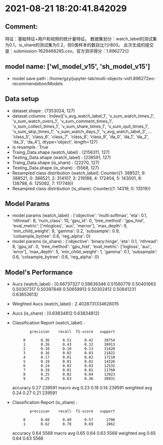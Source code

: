 # 2021-08-21 18:20:41.842029

## Comment: 
特征：基础特征+用户和视频的统计量特征。
数据集划分：watch_label的测试集为0.1，is_share的测试集为0.2，但0类样本的数目比1少800。
此次生成的提交是：submission-1629468285.csv。官方测评得分：1.896272😐

## model name: ['wl_model_v15', 'sh_model_v15']
- model save path : /home/gzy/jupyter-lab/multi-objects-vid1.896272eo-recommendation/Models

## Data setup
- dataset.shape : (7353024, 127)
- dataset.columns : Index(['v_avg_watch_label_1', 'v_sum_watch_times_1', 'v_sum_watch_overs_1',
       'v_sum_comment_times_1', 'v_sum_collect_times_1', 'v_sum_share_times_1',
       'v_sum_quit_times_1', 'v_sum_skip_times_1', 'v_sum_watch_days_1',
       'v_avg_watch_label_3',
       ...
       'class_5', 'class_6', 'class_7', 'class_8', 'class_9', 'da_0', 'da_1',
       'da_2', 'da_3', 'da_4'],
      dtype='object', length=127)
- is resample : True
- Traing_Data.shape (watch_label)  : (2156311, 127)
- Testing_Data.shape (watch_label) : (239591, 127)
- Traing_Data.shape (is_share)  : (22270, 127)
- Testing_Data.shape (is_share) : (5568, 127)
- Resampled class distribution (watch_label): 
Counter({1: 388521, 9: 388521, 0: 388521, 2: 314107, 3: 219188, 4: 172404, 5: 143001, 8: 138798, 6: 125092, 7: 117749})
- Resampled class distribution (is_share): 
Counter({1: 14319, 0: 13519})

## Model Params
- model params (watch_label) : 
{'objective': 'multi:softmax', 'eta': 0.1, 'nthread': 8, 'num_class': 10, 'gpu_id': 0, 'tree_method': 'gpu_hist', 'eval_metric': ['mlogloss', 'auc', 'merror'], 'max_depth': 9, 'min_child_weight': 9, 'gamma': 0.2, 'subsample': 0.9, 'colsample_bytree': 0.6, 'reg_alpha': 0}
- model params (is_share) : 
{'objective': 'binary:hinge', 'eta': 0.1, 'nthread': 8, 'gpu_id': 0, 'tree_method': 'gpu_hist', 'eval_metric': ['logloss', 'auc', 'error'], 'max_depth': 5, 'min_child_weight': 1, 'gamma': 0.1, 'subsample': 0.6, 'colsample_bytree': 0.6, 'reg_alpha': 0}

## Model's Performance
- Aucs (watch_label) : [0.66737327 0.59639346 0.51560779 0.50401663 0.50307317 0.50397848
 0.50659913 0.50302412 0.50841231 0.63653613]
- Weighted Aucs (watch_label) : 2.4028731334626015
- Aucs (is_share) : [0.63834812 0.63834812]
- Classification Report (watch_label) : 

              precision    recall  f1-score   support

           0       0.36      0.51      0.42     38754
           1       0.26      0.43      0.32     38913
           2       0.18      0.10      0.13     31420
           3       0.16      0.02      0.03     21822
           4       0.17      0.01      0.02     17210
           5       0.19      0.01      0.02     14326
           6       0.24      0.02      0.03     12532
           7       0.19      0.01      0.01     11760
           8       0.25      0.02      0.04     13923
           9       0.25      0.63      0.36     38931

    accuracy                           0.27    239591
   macro avg       0.23      0.18      0.14    239591
weighted avg       0.24      0.27      0.21    239591

- Classification Report (is_share) : 

              precision    recall  f1-score   support

           0       0.68      0.49      0.57      2706
           1       0.62      0.78      0.69      2862

    accuracy                           0.64      5568
   macro avg       0.65      0.64      0.63      5568
weighted avg       0.65      0.64      0.63      5568

